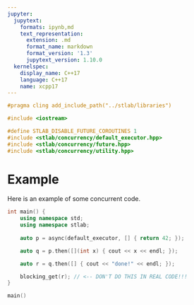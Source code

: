 ```yaml
---
jupyter:
  jupytext:
    formats: ipynb,md
    text_representation:
      extension: .md
      format_name: markdown
      format_version: '1.3'
      jupytext_version: 1.10.0
  kernelspec:
    display_name: C++17
    language: C++17
    name: xcpp17
---
```


```c++ slideshow={"slide_type": "skip"} tags=["active-ipynb"]
#pragma cling add_include_path("../stlab/libraries")

#include <iostream>

#define STLAB_DISABLE_FUTURE_COROUTINES 1
#include <stlab/concurrency/default_executor.hpp>
#include <stlab/concurrency/future.hpp>
#include <stlab/concurrency/utility.hpp>


```

# Example
Here is an example of some concurrent code.


```c++ slideshow={"slide_type": "slide"}
int main() {
    using namespace std;
    using namespace stlab;
    
    auto p = async(default_executor, [] { return 42; });

    auto q = p.then([](int x) { cout << x << endl; });

    auto r = q.then([] { cout << "done!" << endl; });

    blocking_get(r); // <-- DON'T DO THIS IN REAL CODE!!!
}
```

```c++ tags=["active-ipynb"]
main()
```
